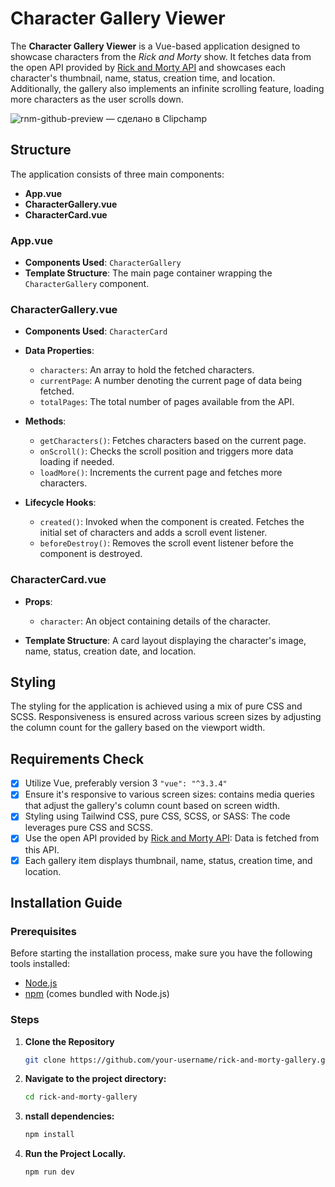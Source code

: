 # Character Gallery Viewer

The **Character Gallery Viewer** is a Vue-based application designed to showcase characters from the *Rick and Morty* show. It fetches data from the open API provided by [Rick and Morty API](https://rickandmortyapi.com/) and showcases each character's thumbnail, name, status, creation time, and location. Additionally, the gallery also implements an infinite scrolling feature, loading more characters as the user scrolls down.

![rnm-github-preview — сделано в Clipchamp](https://github.com/madwizz/rnm-api-vue3/assets/101938387/29a5d1d9-7aef-4c52-9a82-42ef776e80fa)


## Structure

The application consists of three main components:

- **App.vue**
- **CharacterGallery.vue**
- **CharacterCard.vue**

### App.vue

- **Components Used**: `CharacterGallery`
- **Template Structure**: The main page container wrapping the `CharacterGallery` component.

### CharacterGallery.vue

- **Components Used**: `CharacterCard`
  
- **Data Properties**:
  - `characters`: An array to hold the fetched characters.
  - `currentPage`: A number denoting the current page of data being fetched.
  - `totalPages`: The total number of pages available from the API.
    
- **Methods**:
  - `getCharacters()`: Fetches characters based on the current page.
  - `onScroll()`: Checks the scroll position and triggers more data loading if needed.
  - `loadMore()`: Increments the current page and fetches more characters.
    
- **Lifecycle Hooks**:
  - `created()`: Invoked when the component is created. Fetches the initial set of characters and adds a scroll event listener.
  - `beforeDestroy()`: Removes the scroll event listener before the component is destroyed.

### CharacterCard.vue

- **Props**: 
  - `character`: An object containing details of the character.
  
- **Template Structure**: A card layout displaying the character's image, name, status, creation date, and location.

## Styling

The styling for the application is achieved using a mix of pure CSS and SCSS. Responsiveness is ensured across various screen sizes by adjusting the column count for the gallery based on the viewport width.

## Requirements Check

- [x] Utilize Vue, preferably version 3 `"vue": "^3.3.4"`
- [x] Ensure it's responsive to various screen sizes: contains media queries that adjust the gallery's column count based on screen width.
- [x] Styling using Tailwind CSS, pure CSS, SCSS, or SASS: The code leverages pure CSS and SCSS.
- [x] Use the open API provided by [Rick and Morty API](https://rickandmortyapi.com/): Data is fetched from this API.
- [x] Each gallery item displays thumbnail, name, status, creation time, and location.

## Installation Guide

### Prerequisites

Before starting the installation process, make sure you have the following tools installed:

- [Node.js](https://nodejs.org/)
- [npm](https://www.npmjs.com/) (comes bundled with Node.js)

### Steps

1. **Clone the Repository**
   
   ```bash
   git clone https://github.com/your-username/rick-and-morty-gallery.git

2. **Navigate to the project directory:**
   
   ```bash
   cd rick-and-morty-gallery
   
3. **nstall dependencies:**
   
   ```bash
   npm install

3. **Run the Project Locally.**
   
   ```bash
   npm run dev

